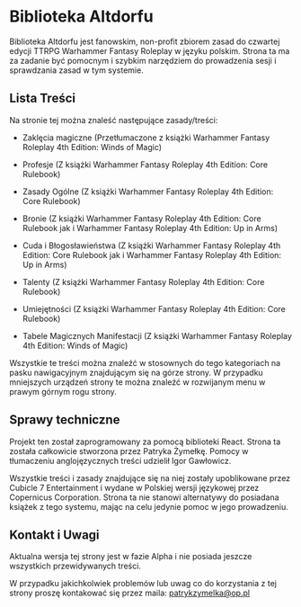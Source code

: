 # Biblioteka Altdorfu

Biblioteka Altdorfu jest fanowskim, non-profit zbiorem zasad do czwartej edycji TTRPG Warhammer Fantasy Roleplay w języku polskim. Strona ta ma za zadanie być pomocnym i szybkim narzędziem do prowadzenia sesji i sprawdzania zasad w tym systemie.

## Lista Treści

Na stronie tej można znaleść następujące zasady/treści:

- Zaklęcia magiczne (Przetłumaczone z książki Warhammer Fantasy Roleplay 4th Edition: Winds of Magic)
  
- Profesje (Z książki Warhammer Fantasy Roleplay 4th Edition: Core Rulebook)
  
- Zasady Ogólne (Z książki Warhammer Fantasy Roleplay 4th Edition: Core Rulebook)
  
- Bronie (Z książki Warhammer Fantasy Roleplay 4th Edition: Core Rulebook jak i Warhammer Fantasy Roleplay 4th Edition: Up in Arms)
  
- Cuda i Błogosławieństwa (Z książki Warhammer Fantasy Roleplay 4th Edition: Core Rulebook jak i Warhammer Fantasy Roleplay 4th Edition: Up in Arms)
  
- Talenty (Z książki Warhammer Fantasy Roleplay 4th Edition: Core Rulebook)
  
- Umiejętności (Z książki Warhammer Fantasy Roleplay 4th Edition: Core Rulebook)
  
- Tabele Magicznych Manifestacji (Z książki Warhammer Fantasy Roleplay 4th Edition: Winds of Magic)
  
Wszystkie te treści można znaleźć w stosownych do tego kategoriach na pasku nawigacyjnym znajdującym się na górze strony. W przypadku mniejszych urządzeń strony te można znaleźć w rozwijanym menu w prawym górnym rogu strony.

## Sprawy techniczne

Projekt ten został zaprogramowany za pomocą biblioteki React. 
Strona ta została całkowicie stworzona przez Patryka Żymełkę.
Pomocy w tłumaczeniu anglojęzycznych treści udzielił Igor Gawłowicz.

Wszystkie treści i zasady znajdujące się na niej zostały upoblikowane przez Cubicle 7 Entertainment i wydane w Polskiej wersji językowej przez Copernicus Corporation. Strona ta nie stanowi alternatywy do posiadana książek z tego systemu, mając na celu jedynie pomoc w jego prowadzeniu.

## Kontakt i Uwagi

Aktualna wersja tej strony jest w fazie Alpha i nie posiada jeszcze wszystkich przewidywanych treści.

W przypadku jakichkolwiek problemów lub uwag co do korzystania z tej strony proszę kontakować się przez maila: patrykzymelka@op.pl